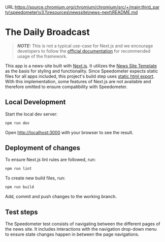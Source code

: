 URL:https://source.chromium.org/chromium/chromium/src/+/main:third_party\speedometer\v3.1\resources\newssite\news-next\README.md
# The Daily Broadcast

> **_NOTE:_** This is not a typical use-case for Next.js and we encourage developers to follow the [official documentation](https://vercel.com/docs) for recommended usage of the framework.

This app is a news-site built with [Next.js](https://nextjs.org/). It utilizes the [News Site Template](https://github.com/flashdesignory/news-site-template) as the basis for styling and functionality.
Since Speedometer expects static files for all apps included, this project's build step uses [static html export](https://nextjs.org/docs/pages/building-your-application/deploying/static-exports).
<br>With this implementation, some features of Next.js are not available and therefore omitted to ensure compatibility with Speedometer.

## Local Development

Start the local dev server:

```bash
npm run dev
```

Open [http://localhost:3000](http://localhost:3000) with your browser to see the result.

## Deployment of changes

To ensure Next.js lint rules are followed, run:

```bash
npm run lint
```

To create new build files, run:

```bash
npm run build
```

Add, commit and push changes to the working branch.

## Test steps

The Speedometer test consists of navigating between the different pages of the news site.
It includes interactions with the navigation drop-down menu to ensure state changes happen in between the page navigations.

